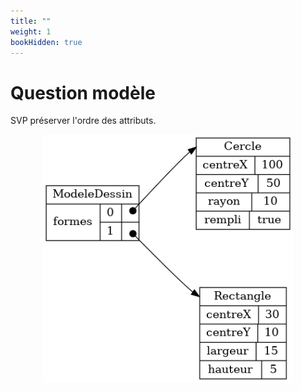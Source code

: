 ```yaml
---
title: ""
weight: 1
bookHidden: true
---
```



# Question modèle

SVP préserver l'ordre des attributs.

<center>
<img width="400px" src="ModeleDessin.png"/>
</center>
